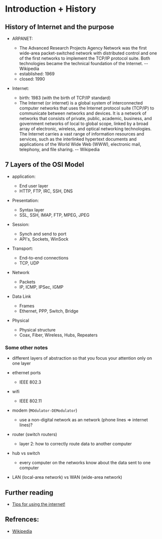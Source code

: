 # Introduction + History

## History of Internet and the purpose

- ARPANET:
  - The Advanced Research Projects Agency Network was the first wide-area
    packet-switched network with distributed control and one of the first
    networks to implement the TCP/IP protocol suite. Both technologies became
    the technical foundation of the Internet. -- Wikipedia
  - established: 1969
  - closed: 1990

- Internet:
  - birth: 1983 (with the birth of TCP/IP standard)
  - The Internet (or internet) is a global system of interconnected computer
    networks that uses the Internet protocol suite (TCP/IP) to communicate
    between networks and devices. It is a network of networks that consists of
    private, public, academic, business, and government networks of local to
    global scope, linked by a broad array of electronic, wireless, and optical
    networking technologies. The Internet carries a vast range of information
    resources and services, such as the interlinked hypertext documents and
    applications of the World Wide Web (WWW), electronic mail, telephony, and
    file sharing. -- Wikipedia


## 7 Layers of the OSI Model


- application:
  - End user layer
  - HTTP, FTP, IRC, SSH, DNS

- Presentation:
  - Syntax layer
  - SSL, SSH, IMAP, FTP, MPEG, JPEG

- Session:
  - Synch and send to port
  - API's, Sockets, WinSock

- Transport:
  - End-to-end connections
  - TCP, UDP

- Network
  - Packets
  - IP, ICMP, IPSec, IGMP

- Data Link
  - Frames
  - Ethernet, PPP, Switch, Bridge

- Physical
  - Physical structure
  - Coax, Fiber, Wireless, Hubs, Repeaters



### Some other notes

- different layers of abstraction so that you focus your attention only on one
  layer

- ethernet ports
  - IEEE 802.3

- wifi
  - IEEE 802.11

- modem (`MOdulator-DEModulator`)
  - use a non-digital network as an network (phone lines => internet lines)?

- router (switch routers)
  - layer 2: how to correctly route data to another computer

- hub vs switch
  - every computer on the networks know about the data sent to one computer

- LAN (local-area network) vs WAN (wide-area network)


## Further reading

- [Tips for using the internet!](https://www.usg.edu/galileo/skills/unit07/internet07_01.phtml)


## Refrences:

- [Wikipedia](https://wikipedia.org)
